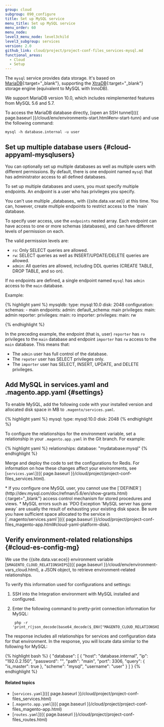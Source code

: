 ```yaml
---
group: cloud
subgroup: 090_configure
title: Set up MySQL service
menu_title: Set up MySQL service
menu_order: 60
menu_node:
level3_menu_node: level3child
level3_subgroup: services
version: 2.0
github_link: cloud/project/project-conf-files_services-mysql.md
functional_areas:
  - Cloud
  - Setup
---
```


The `mysql` service provides data storage. It's based on [MariaDB](https://mariadb.com/products/subscription-plans){:target="_blank"}, supporting the [XtraDB](https://www.percona.com/software/mysql-database/percona-server/xtradb){:target="_blank"} storage
engine (equivalent to MySQL with InnoDB).

We support MariaDB version 10.0, which includes reimplemented features from MySQL 5.6 and 5.7.

To access the MariaDB database directly, [open an SSH tunnel]({{ page.baseurl }}/cloud/env/environments-start.html#env-start-tunn) and use the
following command:

    mysql -h database.internal -u user

## Set up multiple database users {#cloud-appyaml-mysqlusers}

You can optionally set up multiple databases as well as multiple users with different permissions. By default, there is one endpoint named `mysql` that has administrator access to all defined databases.

To set up multiple databases and users, you must specify multiple endpoints. An _endpoint_ is a user who has privileges you specify.

<div class="bs-callout bs-callout-warning" id="warning" markdown="1">
You can't use multiple _databases_ with {{site.data.var.ee}} at this time. You can, however, create multiple endpoints to restrict access to the `main` database.
</div>

To specify user access, use the `endpoints` nested array. Each endpoint can have access to one or more schemas (databases), and can have different levels of permission on each.

The valid permission levels are:

*   `ro`: Only SELECT queries are allowed.
*   `rw`: SELECT queries as well as INSERT/UPDATE/DELETE queries are allowed.
*   `admin`: All queries are allowed, including DDL queries (CREATE TABLE, DROP TABLE, and so on).

If no endpoints are defined, a single endpoint named `mysql` has `admin` access to the `main` database.

Example:

{% highlight yaml %}
mysqldb:
    type: mysql:10.0
    disk: 2048
    configuration:
        schemas:
            - main
        endpoints:
            admin:
                default_schema: main
                privileges:
                    main: admin
            reporter:
                privileges:
                    main: ro
            importer:
                privileges:
                    main: rw

{% endhighlight %}

In the preceding example, the endpoint (that is, user) `reporter` has `ro` privileges to the `main` database and endpoint `importer` has `rw` access to the `main` database. This means that:

*   The `admin` user has full control of the database.
*   The `repoter` user has SELECT privileges only.
*   The `importer` user has SELECT, INSERT, UPDATE, and DELETE privileges.

## Add MySQL in services.yaml and .magento.app.yaml {#settings}

To enable MySQL, add the following code with your installed version and allocated disk space in MB to `.magento/services.yaml`.

{% highlight yaml %}
mysql:
    type: mysql:10.0
    disk: 2048
{% endhighlight %}

To configure the relationships for the environment variable, set a relationship in your `.magento.app.yaml` in the Git branch. For example:

{% highlight yaml %}
relationships:
    database: "mydatabase:mysql"
{% endhighlight %}

Merge and deploy the code to set the configurations for Redis. For information on how these changes affect your environments, see [`services.yaml`]({{ page.baseurl }}/cloud/project/project-conf-files_services.html).

<div class="bs-callout bs-callout-info" id="info" markdown="1">
* If you configure one MySQL user, you cannot use the [`DEFINER`](http://dev.mysql.com/doc/refman/5.6/en/show-grants.html){:target="_blank"} access control mechanism for stored procedures and views.
* MySQL errors such as `PDO Exception 'MySQL server has gone away` are usually the result of exhausting your existing disk space. Be sure you have sufficient space allocated to the service in [`.magento/services.yaml`]({{ page.baseurl }}/cloud/project/project-conf-files_magento-app.html#cloud-yaml-platform-disk).
</div>

## Verify environment-related relationships {#cloud-es-config-mg}

We use the {{site.data.var.ece}} environment variable [`$MAGENTO_CLOUD_RELATIONSHIPS`]({{ page.baseurl }}/cloud/env/environment-vars_cloud.html), a JSON object, to retrieve environment-related relationships.

To verify this information used for configurations and settings:

1. SSH into the Integration environment with MySQL installed and configured.
2. Enter the following command to pretty-print connection information for MySQL:

        php -r 'print_r(json_decode(base64_decode($_ENV["MAGENTO_CLOUD_RELATIONSHIPS"])));'

The response includes all relationships for services and configuration data for that environment. In the response, you will locate data similar to the following for MySQL:

{% highlight bash %}
{
  "database": [
    {
      "host": "database.internal",
      "ip": "192.0.2.150",
      "password": "",
      "path": "main",
      "port": 3306,
      "query": {
          "is_master": true
      },
      "scheme": "mysql",
      "username": "user"
    }
  ]
}
{% endhighlight %}

#### Related topics

*	[`services.yaml`]({{ page.baseurl }}/cloud/project/project-conf-files_services.html)
* [`.magento.app.yaml`]({{ page.baseurl }}/cloud/project/project-conf-files_magento-app.html)
* [`routes.yaml`]({{ page.baseurl }}/cloud/project/project-conf-files_routes.html)
